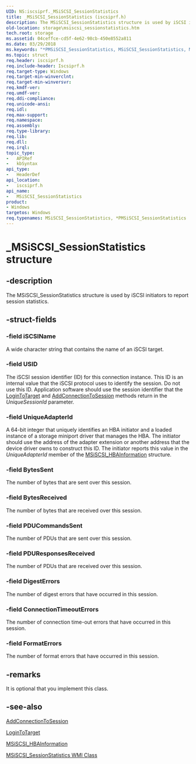 ```yaml
---
UID: NS:iscsiprf._MSiSCSI_SessionStatistics
title: _MSiSCSI_SessionStatistics (iscsiprf.h)
description: The MSiSCSI_SessionStatistics structure is used by iSCSI initiators to report session statistics.
old-location: storage\msiscsi_sessionstatistics.htm
tech.root: storage
ms.assetid: 04ceffce-cd5f-4e62-98cb-450e8552a811
ms.date: 03/29/2018
ms.keywords: "*PMSiSCSI_SessionStatistics, MSiSCSI_SessionStatistics, MSiSCSI_SessionStatistics structure [Storage Devices], PMSiSCSI_SessionStatistics, PMSiSCSI_SessionStatistics structure pointer [Storage Devices], _MSiSCSI_SessionStatistics, iscsiprf/MSiSCSI_SessionStatistics, iscsiprf/PMSiSCSI_SessionStatistics, storage.msiscsi_sessionstatistics, structs-iSCSI_90b593e8-cda5-4b61-860b-b17394f90891.xml"
ms.topic: struct
req.header: iscsiprf.h
req.include-header: Iscsiprf.h
req.target-type: Windows
req.target-min-winverclnt: 
req.target-min-winversvr: 
req.kmdf-ver: 
req.umdf-ver: 
req.ddi-compliance: 
req.unicode-ansi: 
req.idl: 
req.max-support: 
req.namespace: 
req.assembly: 
req.type-library: 
req.lib: 
req.dll: 
req.irql: 
topic_type:
-	APIRef
-	kbSyntax
api_type:
-	HeaderDef
api_location:
-	iscsiprf.h
api_name:
-	MSiSCSI_SessionStatistics
product:
- Windows
targetos: Windows
req.typenames: MSiSCSI_SessionStatistics, *PMSiSCSI_SessionStatistics
---
```


# _MSiSCSI_SessionStatistics structure


## -description


The MSiSCSI_SessionStatistics structure is used by iSCSI initiators to report session statistics. 


## -struct-fields




### -field iSCSIName

A wide character string that contains the name of an iSCSI target.


### -field USID

The iSCSI session identifier (ID) for this connection instance. This ID is an internal value that the iSCSI protocol uses to identify the session. Do not use this ID. Application software should use the session identifier that the <a href="https://msdn.microsoft.com/library/windows/hardware/ff561599">LoginToTarget</a> and <a href="https://msdn.microsoft.com/library/windows/hardware/ff550121">AddConnectionToSession</a> methods return in the <i>UniqueSessionId</i> parameter.


### -field UniqueAdapterId

A 64-bit integer that uniquely identifies an HBA initiator and a loaded instance of a storage miniport driver that manages the HBA. The initiator should use the address of the adapter extension or another address that the device driver owns to construct this ID. The initiator reports this value in the <i>UniqueAdapterId</i> member of the <a href="https://msdn.microsoft.com/library/windows/hardware/ff563012">MSiSCSI_HBAInformation</a> structure.


### -field BytesSent

The number of bytes that are sent over this session. 


### -field BytesReceived

The number of bytes that are received over this session. 


### -field PDUCommandsSent

The number of PDUs that are sent over this session. 


### -field PDUResponsesReceived

The number of PDUs that are received over this session. 


### -field DigestErrors

The number of digest errors that have occurred in this session.


### -field ConnectionTimeoutErrors

The number of connection time-out errors that have occurred in this session. 


### -field FormatErrors

The number of format errors that have occurred in this session.


## -remarks



It is optional that you implement this class.




## -see-also




<a href="https://msdn.microsoft.com/library/windows/hardware/ff550121">AddConnectionToSession</a>



<a href="https://msdn.microsoft.com/library/windows/hardware/ff561599">LoginToTarget</a>



<a href="https://msdn.microsoft.com/library/windows/hardware/ff563012">MSiSCSI_HBAInformation</a>



<a href="https://msdn.microsoft.com/library/windows/hardware/ff563139">MSiSCSI_SessionStatistics WMI Class</a>
 

 

